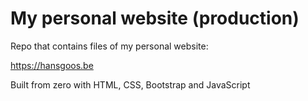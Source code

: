 # My personal website (production)

Repo that contains files of my personal website:

https://hansgoos.be

Built from zero with HTML, CSS, Bootstrap and JavaScript
